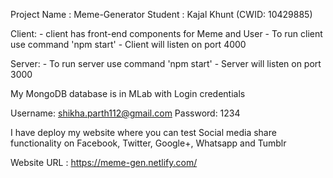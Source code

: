 Project Name : Meme-Generator
Student : Kajal Khunt (CWID: 10429885)

Client:
    - client has front-end components for Meme and User
	- To run client use command 'npm start'
	- Client will listen on port 4000

Server:
	- To run server use command 'npm start'
	- Server will listen on port 3000
	
	
My MongoDB database is in MLab with Login credentials

Username: shikha.parth112@gmail.com
Password: 1234

I have deploy my website where you can test Social media share functionality
on Facebook, Twitter, Google+, Whatsapp and Tumblr

Website URL : https://meme-gen.netlify.com/
